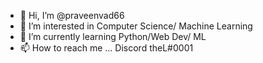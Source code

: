 - 👋 Hi, I’m @praveenvad66
- 👀 I’m interested in Computer Science/ Machine Learning
- 🌱 I’m currently learning Python/Web Dev/ ML
- 📫 How to reach me ... Discord theL#0001

<!---
praveenvad66/praveenvad66 is a ✨ special ✨ repository because its `README.md` (this file) appears on your GitHub profile.
You can click the Preview link to take a look at your changes.
--->
